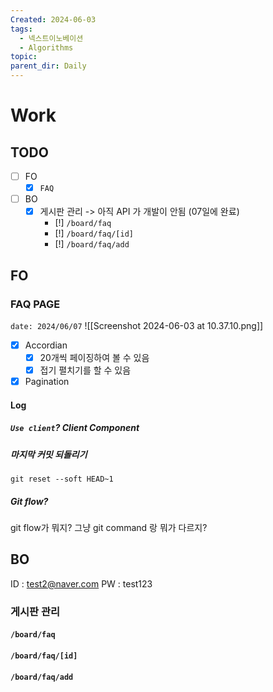 ```yaml
---
Created: 2024-06-03
tags:
  - 넥스트이노베이션
  - Algorithms
topic: 
parent_dir: Daily
---
```

# Work

## TODO
- [ ] FO
	- [x] `FAQ`
- [ ] BO
	- [x] 게시판 관리 -> 아직 API 가 개발이 안됨 (07일에 완료)
		- [!] `/board/faq`
		- [!] `/board/faq/[id]`
		- [!] `/board/faq/add`
## FO
### FAQ PAGE
`date: 2024/06/07`
![[Screenshot 2024-06-03 at 10.37.10.png]]
- [x] Accordian
	- [x] 20개씩 페이징하여 볼 수 있음
	- [x] 접기 펼치기를 할 수 있음
- [x] Pagination
#### Log
##### `Use client`? Client Component

##### 마지막 커밋 되돌리기
```
git reset --soft HEAD~1
```
##### Git flow?
git flow가 뭐지? 그냥 git command 랑 뭐가 다르지?
## BO
ID : test2@naver.com
PW : test123
### 게시판 관리
#### `/board/faq`
#### `/board/faq/[id]`
#### `/board/faq/add`
